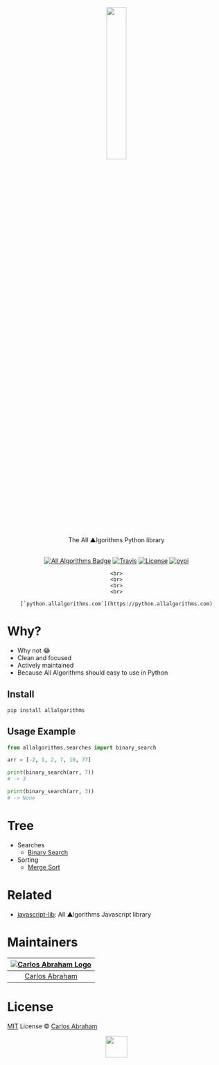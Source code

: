 <div align="center">
	<a href="https://pypi.org/project/allalgorithms"><img src="https://cdn.abranhe.com/projects/algorithms/logo.svg" width="30%"></a>
	<br>
	<br>
	<br>
	<br>
	The All ▲lgorithms Python library
	<br>
	<br>
</p>

[![All Algorithms Badge][1]][2]
[![Travis][travis-img]][travis-link]
[![License][license-img]][license-link]
[![pypi][pypi]][pypi-link]

	<br>
	<br>
	<br>
	<br>

	[`python.allalgorithms.com`](https://python.allalgorithms.com)

</div>

# Why?

- Why not 😂
- Clean and focused
- Actively maintained
- Because All Algorithms should easy to use in Python

## Install

```
pip install allalgorithms
```

## Usage Example

```py
from allalgorithms.searches import binary_search

arr = [-2, 1, 2, 7, 10, 77]

print(binary_search(arr, 7))
# -> 3

print(binary_search(arr, 3))
# -> None
```

# Tree

- Searches
  - [Binary Search](binary_search)
- Sorting
	 - [Merge Sort](merge_sort)


# Related

- [javascript-lib](https://github.com/abranhe/javascript-lib): All ▲lgorithms Javascript library

# Maintainers

|[![Carlos Abraham Logo][3]][4]|
| :--------------------------: |
| [Carlos Abraham][4]          |


# License

[MIT][5] License © [Carlos Abraham][4]

<!-------------------Markdown Images Links ---------------------------------->
[1]: https://cdn.abranhe.com/projects/algorithms/badge.svg
[2]: https://github.com/abranhe/python-lib
[3]: https://avatars3.githubusercontent.com/u/21347264?s=50
[4]: https://github.com/abranhe
[5]: https://github.com/abranhe/python-lib/blob/master/LICENSE
[travis-link]: https://travis-ci.org/abranhe/python-lib
[travis-img]: https://img.shields.io/travis/abranhe/python-lib.svg?logo=travis
[license-link]: https://github.com/abranhe/python-lib/blob/master/LICENSE
[license-img]: https://img.shields.io/github/license/abranhe/python-lib.svg
[pypi]: https://img.shields.io/pypi/v/allalgorithms.svg
[pypi-link]: https://pypi.org/project/allalgorithms
<!-------------------Markdown Images Links ---------------------------------->

<div align="center">
	<a href="https://github.com/abranhe/algorithms">
		<img src="https://cdn.abranhe.com/projects/algorithms/logo.svg" width="50px">
	</a>
  <br>
</div>
